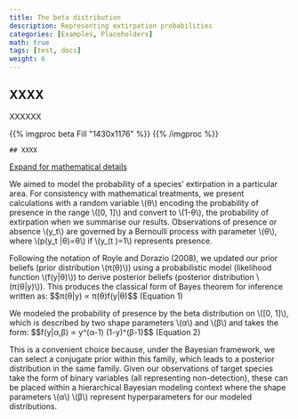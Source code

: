 ```yaml
---
title: The beta distribution
description: Representing extirpation probabilities
categories: [Examples, Placeholders]
math: true
tags: [test, docs]
weight: 6
---
```


## XXXX

XXXXXX

{{% imgproc beta Fill "1430x1176" %}}
{{% /imgproc %}}

```
## XXXX

```

<p>
  <a class="btn btn-primary" data-bs-toggle="collapse" href="#collapseExample" role="button" aria-expanded="false" aria-controls="collapseExample">
    Expand for mathematical details
  </a>
</p>
<div class="collapse" id="collapseExample">
  <div class="card card-body">
<p>
 We aimed to model the probability of a species’ extirpation in a particular area. For consistency with mathematical treatments, we present calculations with a random variable \(θ\)
 encoding the probability of presence in the range \([0, 1]\) and convert to \(1-θ\), the probability of extirpation when we summarise our results. 
 Observations of presence or absence \(y_t\) are governed by a Bernoulli process with parameter \(θ\), where \(p(y_t |θ)=θ\) if \(y_(t )=1\) represents presence. 
</p>
<p>
Following the notation of Royle and Dorazio (2008), we updated our prior beliefs (prior distribution \(π(θ)\)) using a probabilistic model (likelihood function \(f(y|θ)\)) to derive posterior beliefs (posterior distribution \(π(θ|y)\)). This produces the classical form of Bayes theorem for inference written as:
 $$π(θ|y) ∝ π(θ)f(y|θ)$$ (Equation 1)
</p>
<p>
We modeled the probability of presence by the beta distribution on \([0, 1]\), which is described by two shape parameters \(α\) and \(β\) and takes the form:
                  $$f(y|α,β) ∝ y^(α-1) (1-y)^(β-1)$$   (Equation 2)
</p
<p>
This is a convenient choice because, under the Bayesian framework, we can select a conjugate prior within this family, which leads to a posterior distribution in the same family. Given our observations of target species take the form of binary variables (all representing non-detection), these can be placed within a hierarchical Bayesian modeling context where the shape parameters \(α\) \(β\) represent hyperparameters for our modeled distributions.
</p>
  </div>
</div>